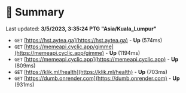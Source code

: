# 📖 Summary
Last updated: **3/5/2023, 3:35:24 PTG "Asia/Kuala_Lumpur"**

- `GET` [https://hst.aytea.ga](https://hst.aytea.ga) - **Up** (574ms)
- `GET` [https://memeapi.cyclic.app/gimme](https://memeapi.cyclic.app/gimme) - **Up** (1194ms)
- `GET` [https://memeapi.cyclic.app](https://memeapi.cyclic.app) - **Up** (809ms)
- `GET` [https://klik.ml/health](https://klik.ml/health) - **Up** (703ms)
- `GET` [https://dumb.onrender.com](https://dumb.onrender.com) - **Up** (931ms)
